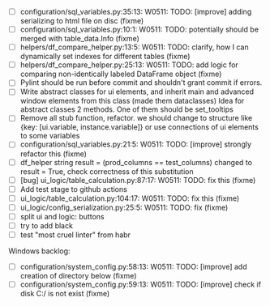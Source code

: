 * [ ] configuration/sql_variables.py:35:13: W0511: TODO: [improve] adding serializing to html file on disc (fixme)
* [ ] configuration/sql_variables.py:10:1: W0511: TODO: potentially should be merged with table_data.Info (fixme)
* [ ] helpers/df_compare_helper.py:13:5: W0511: TODO: clarify, how I can dynamically set indexes for different tables (fixme)
* [ ] helpers/df_compare_helper.py:25:13: W0511: TODO: add logic for comparing non-identically labeled DataFrame object (fixme)
* [ ] Pylint should be run before commit and shouldn't grant commit if errors. 
* [ ] Write abstract classes for ui elements, and inherit main and advanced window elements from this class (made them dataclasses)
Idea for abstract classes 2 methods. One of them should be set_tooltips
* [ ] Remove all stub function, refactor.
we should change to structure like {key: [ui.variable, instance.variable]} or use connections of ui elements to some variables
* [ ] configuration/sql_variables.py:21:5: W0511: TODO: [improve] strongly refactor this (fixme)
* [ ] df_helper string result = (prod_columns == test_columns) changed to result = True, check correctness of this
substitution
* [ ] [bug] ui_logic/table_calculation.py:87:17: W0511: TODO: fix this (fixme)
* [ ] Add test stage to github actions
* [ ] ui_logic/table_calculation.py:104:17: W0511: TODO: fix this (fixme)
* [ ] ui_logic/config_serialization.py:25:5: W0511: TODO: fix (fixme)
* [ ] split ui and logic: buttons
* [ ] try to add black
* [ ] test "most cruel linter" from habr

Windows backlog:

* [ ] configuration/system_config.py:58:13: W0511: TODO: [improve] add creation of directory below (fixme)
* [ ] configuration/system_config.py:59:13: W0511: TODO: [improve] check if disk C:/ is not exist (fixme)